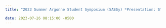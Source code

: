 ```yaml
---
title: "2023 Summer Argonne Student Symposium (SASSy) *Presentation: Statistical Model of Crystallographic Disorder*"

date: 2023-07-26 08:15:00 -0500
---
```

